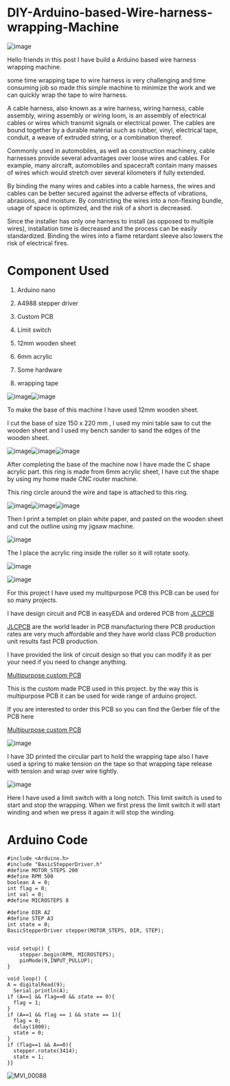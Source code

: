 # DIY-Arduino-based-Wire-harness-wrapping-Machine

![image](https://user-images.githubusercontent.com/19898602/188255610-5b2b3769-ecd0-4425-b6fe-db2494329058.png)


Hello friends in this post I have build a Arduino based wire harness wrapping machine.

some time wrapping tape to wire harness is very challenging and time consuming job
so made this simple machine to minimize the work and we can quickly wrap the tape
to wire harness.

A cable harness, also known as a wire harness, wiring harness, cable assembly, wiring assembly or wiring loom, is an assembly of electrical cables or wires which transmit signals or electrical power. The cables are bound together by a durable material such as rubber, vinyl, electrical tape, conduit, a weave of extruded string, or a combination thereof.

Commonly used in automobiles, as well as construction machinery, cable harnesses provide several advantages over loose wires and cables. For example, many aircraft, automobiles and spacecraft contain many masses of wires which would stretch over several kilometers if fully extended.

By binding the many wires and cables into a cable harness, the wires and cables can be better secured against the adverse effects of vibrations, abrasions, and moisture. By constricting the wires into a non-flexing bundle, usage of space is optimized, and the risk of a short is decreased.

Since the installer has only one harness to install (as opposed to multiple wires), installation time is decreased and the process can be easily standardized. Binding the wires into a flame retardant sleeve also lowers the risk of electrical fires.


# Component Used

1. Arduino nano

2. A4988 stepper driver

3. Custom PCB

4. Limit switch

5. 12mm wooden sheet

6. 6mm acrylic

7. Some hardware

8. wrapping tape

![image](https://user-images.githubusercontent.com/19898602/188255630-348e5dd0-6ee2-490a-bd96-195511f9fc00.png)![image](https://user-images.githubusercontent.com/19898602/188255633-c6e1b0e3-e537-431b-ac19-69dfb542c5b4.png)


To make the base of this machine I have used 12mm wooden sheet.

I cut the base of size 150 x 220 mm , I used my mini table saw to cut the wooden sheet
and I used my bench sander to sand the edges of the wooden sheet.

![image](https://user-images.githubusercontent.com/19898602/188255638-0df60138-4fea-48b1-9e5a-672f9278cb27.png)![image](https://user-images.githubusercontent.com/19898602/188255641-325790ca-44ef-4c1b-8120-30683352f2b4.png)![image](https://user-images.githubusercontent.com/19898602/188255642-87eed409-86af-48fd-a9df-51afee8aa99b.png)



After completing the base of the machine now I have made the C shape acrylic part.
this ring is made from 6mm acrylic sheet, I have cut the shape by using my home made CNC router machine.

This ring circle around the wire and tape is attached to this ring.


![image](https://user-images.githubusercontent.com/19898602/188255656-ff67c8bd-e368-4d14-bab6-83df55d3e606.png)![image](https://user-images.githubusercontent.com/19898602/188255660-8ceefad3-8627-4fbc-a035-d6d5fb938172.png)![image](https://user-images.githubusercontent.com/19898602/188255662-ca9326f0-ce49-4072-94c2-71760f351ee2.png)


Then I print a templet on plain white paper, and pasted on the wooden sheet and cut the outline using my jigsaw machine.

![image](https://user-images.githubusercontent.com/19898602/188255674-bb719607-6e11-4e63-9a3c-575b397fa7b6.png)

The I place the acrylic ring inside the roller so it will rotate sooty.



![image](https://user-images.githubusercontent.com/19898602/185791830-840591de-59d2-4163-9a0c-d918fba861c4.png)

![image](https://user-images.githubusercontent.com/19898602/188255679-9cf2987a-edb0-4536-a118-c69dc9db21b1.png)


For this project I have used my multipurpose PCB this PCB can be used for so many projects. 

I have design circuit and PCB in easyEDA and ordered PCB from [JLCPCB](https://jlcpcb.com/IAT )


[JLCPCB](https://jlcpcb.com/IAT ) are the world leader in PCB manufacturing there PCB production rates are very much affordable and they have world class PCB production unit results fast PCB production.

I have provided the link of circuit design so that you can modify it as per your need if you need to change anything.

[Multipurpose custom PCB](https://oshwlab.com/sharmaz747/multipurpose-pcb_copy_copy_copy)




This is the custom made PCB used in this project. by the way this is multipurpose PCB it can be used for wide range of arduino project.

If you are interested to order this PCB so you can find the Gerber file of the PCB here

[Multipurpose custom PCB](https://oshwlab.com/sharmaz747/multipurpose-pcb_copy_copy_copy)


![image](https://user-images.githubusercontent.com/19898602/188255753-78070b6b-d726-4cac-8e2e-b27034581e03.png)

I have 3D printed the circular part to hold the wrapping tape
also I have used a spring to make tension on the tape so that wrapping tape release with tension
and wrap over wire tightly.


![image](https://user-images.githubusercontent.com/19898602/188255759-ad4af777-646c-49f8-80a9-7c5b7d028117.png)

Here I have used a limit switch with a long notch.
This limit switch is used to start and stop the wrapping.
When we first press the limit switch it will start winding and when we press it again
it will stop the winding.

# Arduino Code

````
#include <Arduino.h>
#include "BasicStepperDriver.h"
#define MOTOR_STEPS 200
#define RPM 500
boolean A = 0;
int flag = 0;
int val = 0;
#define MICROSTEPS 8

#define DIR A2
#define STEP A3
int state = 0;
BasicStepperDriver stepper(MOTOR_STEPS, DIR, STEP);


void setup() {
    stepper.begin(RPM, MICROSTEPS);
    pinMode(9,INPUT_PULLUP);
}

void loop() {
A = digitalRead(9);
  Serial.println(A);
if (A==1 && flag==0 && state == 0){
  flag = 1;  
}
if (A==1 && flag == 1 && state == 1){
  flag = 0;
  delay(1000);
  state = 0;
}
if (flag==1 && A==0){
  stepper.rotate(3414);
  state = 1;
}}

````

![MVI_00088](https://user-images.githubusercontent.com/19898602/188255843-90fd9f17-b81c-4bbc-b950-dc696d0e44c3.gif)


